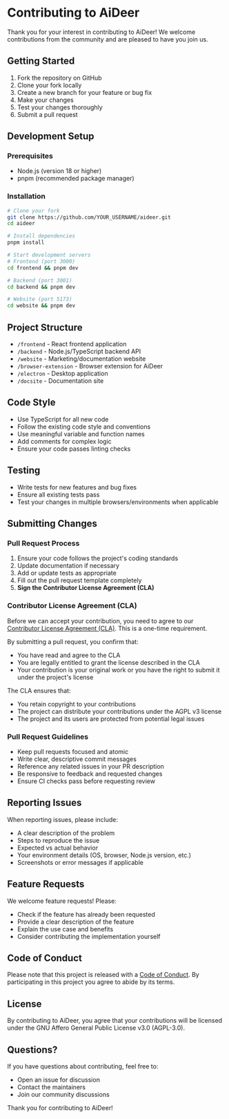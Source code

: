 # Contributing to AiDeer

Thank you for your interest in contributing to AiDeer! We welcome contributions from the community and are pleased to have you join us.

## Getting Started

1. Fork the repository on GitHub
2. Clone your fork locally
3. Create a new branch for your feature or bug fix
4. Make your changes
5. Test your changes thoroughly
6. Submit a pull request

## Development Setup

### Prerequisites

- Node.js (version 18 or higher)
- pnpm (recommended package manager)

### Installation

```bash
# Clone your fork
git clone https://github.com/YOUR_USERNAME/aideer.git
cd aideer

# Install dependencies
pnpm install

# Start development servers
# Frontend (port 3000)
cd frontend && pnpm dev

# Backend (port 3001)
cd backend && pnpm dev

# Website (port 5173)
cd website && pnpm dev
```

## Project Structure

- `/frontend` - React frontend application
- `/backend` - Node.js/TypeScript backend API
- `/website` - Marketing/documentation website
- `/browser-extension` - Browser extension for AiDeer
- `/electron` - Desktop application
- `/docsite` - Documentation site

## Code Style

- Use TypeScript for all new code
- Follow the existing code style and conventions
- Use meaningful variable and function names
- Add comments for complex logic
- Ensure your code passes linting checks

## Testing

- Write tests for new features and bug fixes
- Ensure all existing tests pass
- Test your changes in multiple browsers/environments when applicable

## Submitting Changes

### Pull Request Process

1. Ensure your code follows the project's coding standards
2. Update documentation if necessary
3. Add or update tests as appropriate
4. Fill out the pull request template completely
5. **Sign the Contributor License Agreement (CLA)**

### Contributor License Agreement (CLA)

Before we can accept your contribution, you need to agree to our [Contributor License Agreement (CLA)](CLA.md). This is a one-time requirement.

By submitting a pull request, you confirm that:
- You have read and agree to the CLA
- You are legally entitled to grant the license described in the CLA
- Your contribution is your original work or you have the right to submit it under the project's license

The CLA ensures that:
- You retain copyright to your contributions
- The project can distribute your contributions under the AGPL v3 license
- The project and its users are protected from potential legal issues

### Pull Request Guidelines

- Keep pull requests focused and atomic
- Write clear, descriptive commit messages
- Reference any related issues in your PR description
- Be responsive to feedback and requested changes
- Ensure CI checks pass before requesting review

## Reporting Issues

When reporting issues, please include:
- A clear description of the problem
- Steps to reproduce the issue
- Expected vs actual behavior
- Your environment details (OS, browser, Node.js version, etc.)
- Screenshots or error messages if applicable

## Feature Requests

We welcome feature requests! Please:
- Check if the feature has already been requested
- Provide a clear description of the feature
- Explain the use case and benefits
- Consider contributing the implementation yourself

## Code of Conduct

Please note that this project is released with a [Code of Conduct](CODE_OF_CONDUCT.md). By participating in this project you agree to abide by its terms.

## License

By contributing to AiDeer, you agree that your contributions will be licensed under the GNU Affero General Public License v3.0 (AGPL-3.0).

## Questions?

If you have questions about contributing, feel free to:
- Open an issue for discussion
- Contact the maintainers
- Join our community discussions

Thank you for contributing to AiDeer!